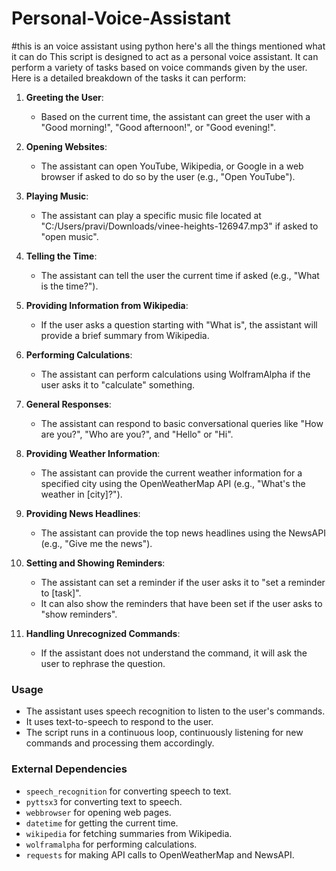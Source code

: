 # Personal-Voice-Assistant
#this is an voice assistant using python 
here's all the things mentioned what it can do 
This script is designed to act as a personal voice assistant. It can perform a variety of tasks based on voice commands given by the user. Here is a detailed breakdown of the tasks it can perform:

1. **Greeting the User**:
   - Based on the current time, the assistant can greet the user with a "Good morning!", "Good afternoon!", or "Good evening!".

2. **Opening Websites**:
   - The assistant can open YouTube, Wikipedia, or Google in a web browser if asked to do so by the user (e.g., "Open YouTube").

3. **Playing Music**:
   - The assistant can play a specific music file located at "C:/Users/pravi/Downloads/vinee-heights-126947.mp3" if asked to "open music".

4. **Telling the Time**:
   - The assistant can tell the user the current time if asked (e.g., "What is the time?").

5. **Providing Information from Wikipedia**:
   - If the user asks a question starting with "What is", the assistant will provide a brief summary from Wikipedia.

6. **Performing Calculations**:
   - The assistant can perform calculations using WolframAlpha if the user asks it to "calculate" something.

7. **General Responses**:
   - The assistant can respond to basic conversational queries like "How are you?", "Who are you?", and "Hello" or "Hi".

8. **Providing Weather Information**:
   - The assistant can provide the current weather information for a specified city using the OpenWeatherMap API (e.g., "What's the weather in [city]?").

9. **Providing News Headlines**:
   - The assistant can provide the top news headlines using the NewsAPI (e.g., "Give me the news").

10. **Setting and Showing Reminders**:
    - The assistant can set a reminder if the user asks it to "set a reminder to [task]".
    - It can also show the reminders that have been set if the user asks to "show reminders".

11. **Handling Unrecognized Commands**:
    - If the assistant does not understand the command, it will ask the user to rephrase the question.

### Usage
- The assistant uses speech recognition to listen to the user's commands.
- It uses text-to-speech to respond to the user.
- The script runs in a continuous loop, continuously listening for new commands and processing them accordingly.

### External Dependencies
- `speech_recognition` for converting speech to text.
- `pyttsx3` for converting text to speech.
- `webbrowser` for opening web pages.
- `datetime` for getting the current time.
- `wikipedia` for fetching summaries from Wikipedia.
- `wolframalpha` for performing calculations.
- `requests` for making API calls to OpenWeatherMap and NewsAPI.

